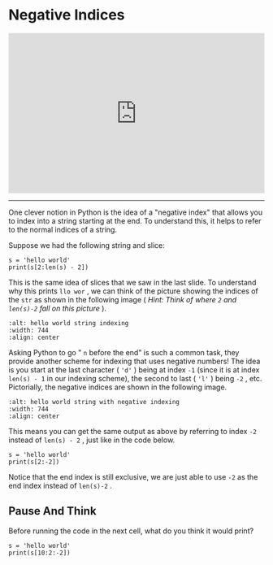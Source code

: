 # Negative Indices

<div style="position: relative; padding-bottom: 62.5%; height: 0;">
    <iframe src="https://www.loom.com/embed/2c14882d5c6f4328961b933d58c5c7d9?sharedAppSource=personal_library" frameborder="0" webkitallowfullscreen mozallowfullscreen allowfullscreen style="position: absolute; top: 0; left: 0; width: 100%; height: 100%;"></iframe>
</div>

---

One clever notion in Python is the idea of a "negative index" that allows you to index into a string starting at the end. To understand this, it helps to refer to the normal indices of a string.

Suppose we had the following string and slice:

```{snippet}
s = 'hello world'
print(s[2:len(s) - 2])
```

This is the same idea of slices that we saw in the last slide. To understand why this prints `llo wor` , we can think of the picture showing the indices of the `str` as shown in the following image ( _Hint: Think of where `2` and `len(s)-2` fall on this picture_ ).

```{image} https://static.us.edusercontent.com/files/O6DgXxSxp4AtJg2JsGibHOpf
:alt: hello world string indexing
:width: 744
:align: center
```

Asking Python to go " `n` before the end" is such a common task, they provide another scheme for indexing that uses negative numbers! The idea is you start at the last character ( `'d'` ) being at index `-1` (since it is at index `len(s) - 1` in our indexing scheme), the second to last ( `'l'` ) being `-2` , etc. Pictorially, the negative indices are shown in the following image.

```{image} https://static.us.edusercontent.com/files/oeDlJkGmqUtQXpUmO1wtDBXH
:alt: hello world string with negative indexing
:width: 744
:align: center
```

This means you can get the same output as above by referring to index `-2` instead of `len(s) - 2` , just like in the code below.

```{snippet}
s = 'hello world'
print(s[2:-2])
```

Notice that the end index is still exclusive, we are just able to use `-2` as the end index instead of `len(s)-2` .

## Pause And Think

Before running the code in the next cell, what do you think it would print?

```{snippet}
s = 'hello world'
print(s[10:2:-2])
```
